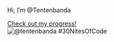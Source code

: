 Hi, I’m @Tentenbanda

  [Check out my progress!](https://www.codedex.io/@tentenbanda/30-nites-of-code)  
  ![@tentenbanda #30NitesOfCode](https://www.codedex.io/api/petStatus?user=tentenbanda)
